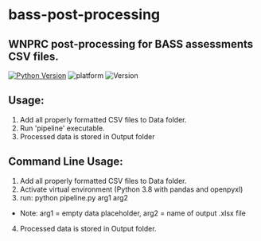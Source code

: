 # bass-post-processing
## WNPRC post-processing for BASS assessments CSV files.
[![Python Version](https://img.shields.io/badge/Python-3.8%20-blue.svg)](https://www.python.org/)
![platform](https://img.shields.io/badge/Linux%20-red.svg)
![Version](https://img.shields.io/badge/Version-0.1-green)

## Usage:
1. Add all properly formatted CSV files to Data folder.
2. Run 'pipeline' executable.
3. Processed data is stored in Output folder

## Command Line Usage:
1. Add all properly formatted CSV files to Data folder.
2. Activate virtual environment (Python 3.8 with pandas and openpyxl)
3. run: python pipeline.py arg1 arg2
- Note: arg1 = empty data placeholder, arg2 = name of output .xlsx file
4. Processed data is stored in Output folder.
